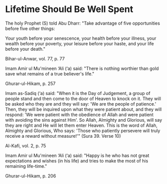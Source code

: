 Lifetime Should Be Well Spent
=============================

The holy Prophet (S) told Abu Dharr: "Take advantage of five
opportunities before five other things:

Your youth before your senescence, your health before your illness, your
wealth before your poverty, your leisure before your haste, and your
life before your death."

Bihar-ul-Anwar, vol. 77, p. 77

Imam Amir ul Mu'mineen ‘Ali (‘a) said: "There is nothing worthier than
gold save what remains of a true believer's life."

Ghurar-ul-Hikam, p. 257

Imam as-Sadiq (‘a) said: "When it is the Day of Judgement, a group of
people stand and then come to the door of Heaven to knock on it. They
will be asked who they are and they will say: 'We are the people of
patience.' Then, they will be inquired upon what they were patient
about, and they will respond: 'We were patient with the obedience of
Allah and were patient with avoiding the sins against Him'. So Allah,
Almighty and Glorious, will say they are right and He will let them
enter Heaven. This is the word of Allah, Almighty and Glorious, Who
says: 'Those who patiently persevere will truly receive a reward without
measure!'" (Sura 39. Verse 10)

Al-Kafi, vol. 2, p. 75

Imam Amir ul Mu'mineen ‘Ali (‘a) said: "Happy is he who has not great
expectations and wishes (in his life) and tries to make the most of his
remaining life-time."

Ghurar-ul-Hikam, p. 206


